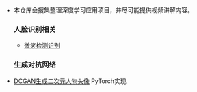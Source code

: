 - 本仓库会搜集整理深度学习应用项目，并尽可能提供视频讲解内容。

  ### 人脸识别相关

  - [微笑检测识别](https://github.com/Einstellung/DeepLearningApplication/tree/master/Smile_Detection)

  ### 生成对抗网络

 - [DCGAN生成二次元人物头像](https://github.com/Einstellung/DeepLearningApplication/tree/master/DCGAN_ACG) PyTorch实现
